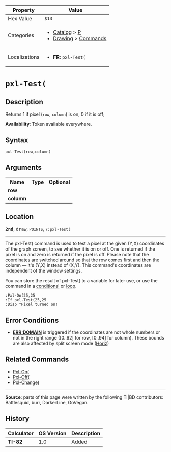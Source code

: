 | Property      | Value |
|---------------|-------|
| Hex Value     | `$13`|
| Categories    | <ul><li>[Catalog](<../categories/Catalog.md>) > [P](<../categories/Catalog.md#P>)</li><li>[Drawing](<../categories/Drawing.md>) > [Commands](<../categories/Drawing.md#Commands>)</li></ul> |
| Localizations | <ul><li><b>FR</b>: `pxl-Test(`</li></ul> |

# `pxl-Test(`

## Description
Returns 1 if pixel (`row`, `column`) is on, 0 if it is off;


<b>Availability</b>: Token available everywhere.

## Syntax
`pxl-Test(row,column)`

## Arguments
<table>
<tr><th>Name</th><th>Type</th><th>Optional</th></tr>

<tr><td><b>row</b></td><td></td><td></td></tr>

<tr><td><b>column</b></td><td></td><td></td></tr>

</table>

## Location
<tt><kbd><b>2nd</b></kbd></tt>, <kbd>draw</kbd>, `POINTS`, `7:pxl-Test(`
<hr>

The pxl-Test( command is used to test a pixel at the given (Y,X) coordinates of the graph screen, to see whether it is on or off. One is returned if the pixel is on and zero is returned if the pixel is off. Please note that the coordinates are switched around so that the row comes first and then the column — it's (Y,X) instead of (X,Y). This command's coordinates are independent of the window settings.

You can store the result of pxl-Test( to a variable for later use, or use the command in a [conditional](if) or [loop](controlflow).

```ti-basic
:Pxl-On(25,25
:If pxl-Test(25,25
:Disp "Pixel turned on!
```

## Error Conditions

*   **[ERR:DOMAIN](errors#domain)** is triggered if the coordinates are not whole numbers or not in the right range ([0..62] for row, [0..94] for column). These bounds are also affected by split screen mode ([Horiz](horiz))

## Related Commands

*   [Pxl-On(](Pxl-On\(.md)
*   [Pxl-Off(](Pxl-Off\(.md)
*   [Pxl-Change(](Pxl-Change\(.md)

* * *

**Source**: parts of this page were written by the following TI|BD contributors: Battlesquid, burr, DarkerLine, GoVegan.

## History
| Calculator | OS Version | Description |
|------------|------------|-------------|
| <b>TI-82</b> | 1.0 | Added |


